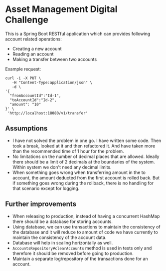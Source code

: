 Asset Management Digital Challenge
======================================

This is a Spring Boot RESTful application which can provides following account related operations:

 * Creating a new account
 * Reading an account
 * Making a transfer between two accounts


Example request:

```
curl -i -X PUT \
   -H "Content-Type:application/json" \
   -d \
'{
  "fromAccountId":"Id-1",
  "toAccountId":"Id-2",
  "amount": "10"
}' \
 'http://localhost:18080/v1/transfer'
```


Assumptions
--------------------

* I have not solved the problem in one go. I have written some code. Then took a break, looked at it and then refactored
it. And have taken more than the recommended time of 1 hour for the problem.
* No limitations on the number of decimal places that are allowed. Ideally there should be a limit of 2 decimals at the 
boundaries of the system. Within system we don't need any decimal limits.
* When something goes wrong when transferring amount in the to account, the amount deducted from the first account is 
rolled back. But if something goes wrong during the rollback, there is no handling for that scenario except for logging.
 

Further improvements
--------------------

* When releasing to production, instead of having a concurrent HashMap there should be a database for storing accounts. 
* Using database, we can use transactions to maintain the consistency of the database and it will reduce to amount
 of code we have currently to maintain the consistency of the account data.
* Database will help in scaling horizontally as well. 
* `AccountsRepository#clearAccounts` method is used in tests only and therefore it should be removed before going to production.
* Maintain a separate log/repository of the transactions done for an account.